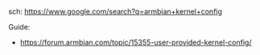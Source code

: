 sch: https://www.google.com/search?q=armbian+kernel+config

Guide:
- https://forum.armbian.com/topic/15355-user-provided-kernel-config/
